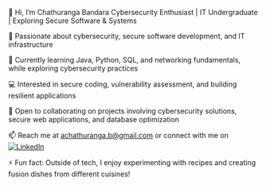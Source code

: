 👋 Hi, I’m Chathuranga Bandara
Cybersecurity Enthusiast | IT Undergraduate | Exploring Secure Software & Systems

🔐 Passionate about cybersecurity, secure software development, and IT infrastructure

🌱 Currently learning Java, Python, SQL, and networking fundamentals, while exploring cybersecurity practices

💻 Interested in secure coding, vulnerability assessment, and building resilient applications

🤝 Open to collaborating on projects involving cybersecurity solutions, secure web applications, and database optimization

📫 Reach me at achathuranga.b@gmail.com
 or connect with me on [![LinkedIn](https://img.shields.io/badge/LinkedIn-Connect-blue?style=for-the-badge&logo=linkedin)](https://www.linkedin.com/in/chathuranga-bandara-a043552a7/)

⚡ Fun fact: Outside of tech, I enjoy experimenting with recipes and creating fusion dishes from different cuisines!

<!---
AmilaKMAC/AmilaKMAC is a ✨ special ✨ repository because its `README.md` (this file) appears on your GitHub profile.
You can click the Preview link to take a look at your changes.
--->
